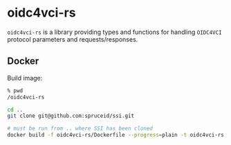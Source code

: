 # oidc4vci-rs

`oidc4vci-rs` is a library providing types and functions for handling
`OIDC4VCI` protocol parameters and requests/responses.

## Docker

Build image:

```bash
% pwd
/oidc4vci-rs

cd ..
git clone git@github.com:spruceid/ssi.git

# must be run from .. where SSI has been cloned
docker build -f oidc4vci-rs/Dockerfile --progress=plain -t oidc4vci-rs .
```

